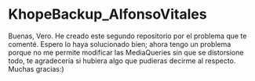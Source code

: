 # KhopeBackup_AlfonsoVitales
Buenas, Vero. He creado este segundo repositorio por el problema que te comenté. Espero lo haya solucionado bien;
ahora tengo un problema porque no me permite modificar las MediaQueries sin que se distorsione todo, te agradecería si hubiera algo que pudieras decirme al respecto. 
Muchas gracias:)
